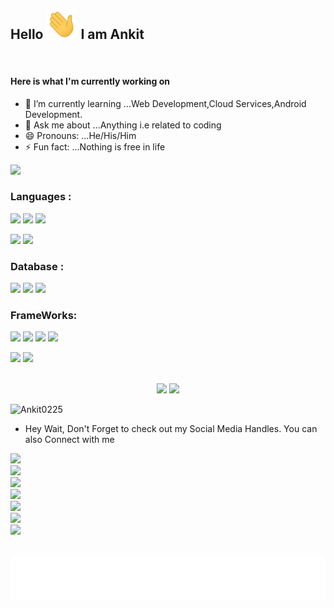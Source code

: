 ##    Hello <img src="https://raw.githubusercontent.com/ABSphreak/ABSphreak/master/gifs/Hi.gif" width="50px"> I am Ankit
  
 <br />
 
#### Here is what I'm currently working on

- 🌱 I’m currently learning ...Web Development,Cloud Services,Android Development.
- 💬 Ask me about ...Anything i.e related to coding
- 😄 Pronouns: ...He/His/Him
- ⚡ Fun fact: ...Nothing is free in life



![](https://activity-graph.herokuapp.com/graph?username=Ankit0225&theme=dracula)


 ###  Languages :

<img src="https://img.shields.io/badge/HTML5-E34F26?style=for-the-badge&logo=html5&logoColor=white"> <img src="https://img.shields.io/badge/CSS3-1572B6?style=for-the-badge&logo=css3&logoColor=white"> <img src="https://img.shields.io/badge/JavaScript-323330?style=for-the-badge&logo=javascript&logoColor=F7DF1E"> 

<img src="https://img.shields.io/badge/C-00599C?style=for-the-badge&logo=c%2B%2B&logoColor=white">  <img src="https://img.shields.io/badge/C%2B%2B-00599C?style=for-the-badge&logo=c%2B%2B&logoColor=white">

### Database :

<img src="https://img.shields.io/badge/MySQL-00000F?style=for-the-badge&logo=mysql&logoColor=white">   <img src="https://img.shields.io/badge/MongoDB-4EA94B?style=for-the-badge&logo=mongodb&logoColor=white"> 
<img src="https://img.shields.io/badge/SQLite-07405E?style=for-the-badge&logo=sqlite&logoColor=white">  

### FrameWorks:
<img src="https://img.shields.io/badge/React-20232A?style=for-the-badge&logo=react&logoColor=61DAFB">  <img src="https://img.shields.io/badge/Node.js-339933?style=for-the-badge&logo=nodedotjs&logoColor=black">   <img src="https://img.shields.io/badge/npm-CB3837?style=for-the-badge&logo=npm&logoColor=white"> <img src="https://img.shields.io/badge/Bootstrap-563D7C?style=for-the-badge&logo=bootstrap&logoColor=white"> 

<img src="https://img.shields.io/badge/jQuery-0769AD?style=for-the-badge&logo=jquery&logoColor=white"> <img src="https://img.shields.io/badge/Git-F05032?style=for-the-badge&logo=git&logoColor=white">
<br />
<br />
<p align="center">
<img width="49%" src="https://github-readme-stats.vercel.app/api?username=Ankit0225&show-icons&hide_border=true" />
<img width="49%" src= "https://github-readme-streak-stats.herokuapp.com/?user=Ankit0225" />

<p />
<p align="left" >
  <img width="49%" src="https://github-readme-stats.vercel.app/api/top-langs?username=Ankit0225&shows_icons=true&locale=en&layout=compactbg_color=000&hide_border=2&title_color=2EDD9"alt="Ankit0225" />
</p>

- Hey Wait, Don't Forget to check out my Social Media Handles. You can also Connect with me

<code><a href="https://www.linkedin.com/in/ankit-maurya-4376481ba/" target="_blank"><img src="https://img.shields.io/badge/LinkedIn-0077B5?style=for-the-badge&logo=linkedin&logoColor=white"/>
</code>
<code><a href="https://twitter.com/AnkitMa83309293" target="_blank"><img src="https://img.shields.io/badge/Twitter-1DA1F2?style=for-the-badge&logo=twitter&logoColor=white"/>
</code>
<code><a href="mailto:ankitmaurya0225@gmail.com" target="_blank"><img src="https://img.shields.io/badge/Gmail-D14836?style=for-the-badge&logo=gmail&logoColor=white"/>
</code>
<code><a href="https://t.me/Ankit_0225" target="_blank"><img src="https://img.shields.io/badge/Telegram-1DA1F2?style=for-the-badge&logo=telegram&logoColor=white"/>
</code> 
<code><a href="https://discord.com/users/783177262177845299" target="_blank"><img src="https://img.shields.io/badge/Discord-7289DA?style=for-the-badge&logo=discord&logoColor=white"/>
</code>
<code><a href="https://medium.com/@ankitmaurya0225" target="_blank"><img src="https://img.shields.io/badge/Medium-12100E?style=for-the-badge&logo=medium&logoColor=white"/>
</code>
<code><a href="https://codepen.io/ankit0225" target="_blank"><img src="https://img.shields.io/badge/Codepen-000000?style=for-the-badge&logo=codepen&logoColor=white"/>
</code>

<br />

<img align='center'  height="70" alt="thanks" width="100%" src="https://github.com/Ankit0225/Ankit0225/blob/main/marquee.svg"/> 